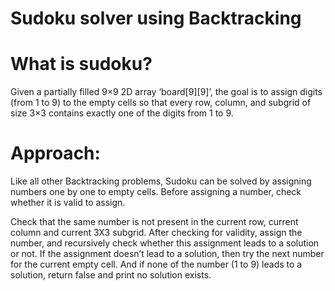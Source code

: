 # Sudoku solver using Backtracking

# What is sudoku?
Given a partially filled 9×9 2D array ‘board[9][9]’, the goal is to assign digits (from 1 to 9) to the empty cells so that every row, column, and subgrid of size 3×3 contains exactly one of the digits from 1 to 9. 

# Approach:
Like all other Backtracking problems, Sudoku can be solved by assigning numbers one by one to empty cells. Before assigning a number, check whether it is valid to assign. 

Check that the same number is not present in the current row, current column and current 3X3 subgrid. After checking for validity, assign the number, and recursively check whether this assignment leads to a solution or not. If the assignment doesn’t lead to a solution, then try the next number for the current empty cell. And if none of the number (1 to 9) leads to a solution, return false and print no solution exists.
